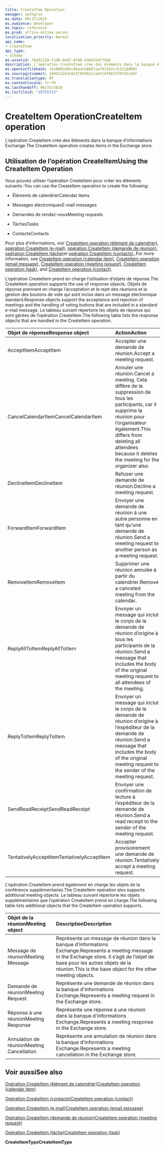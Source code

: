 ```yaml
---
title: CreateItem Operation
manager: sethgros
ms.date: 09/17/2015
ms.audience: Developer
ms.topic: reference
ms.prod: office-online-server
localization_priority: Normal
api_name:
- CreateItem
api_type:
- schema
ms.assetid: 78a52120-f1d0-4ed7-8748-436e554f75b6
description: L’opération CreateItem crée des éléments dans la banque d’informations Exchange.
ms.openlocfilehash: 7e1808c685cdbaa1e8867aa7425b2cc52218d001
ms.sourcegitcommit: 34041125dc8c5f993b21cebfc4f8b72f0fd2cb6f
ms.translationtype: MT
ms.contentlocale: fr-FR
ms.lasthandoff: 06/25/2018
ms.locfileid: "19755723"
---
```

# <a name="createitem-operation"></a><span data-ttu-id="92948-103">CreateItem Operation</span><span class="sxs-lookup"><span data-stu-id="92948-103">CreateItem operation</span></span>

<span data-ttu-id="92948-104">L’opération CreateItem crée des éléments dans la banque d’informations Exchange.</span><span class="sxs-lookup"><span data-stu-id="92948-104">The CreateItem operation creates items in the Exchange store.</span></span>
  
## <a name="using-the-createitem-operation"></a><span data-ttu-id="92948-105">Utilisation de l’opération CreateItem</span><span class="sxs-lookup"><span data-stu-id="92948-105">Using the CreateItem Operation</span></span>

<span data-ttu-id="92948-106">Vous pouvez utiliser l’opération CreateItem pour créer les éléments suivants :</span><span class="sxs-lookup"><span data-stu-id="92948-106">You can use the CreateItem operation to create the following:</span></span>
  
- <span data-ttu-id="92948-107">Éléments de calendrier</span><span class="sxs-lookup"><span data-stu-id="92948-107">Calendar items</span></span>
    
- <span data-ttu-id="92948-108">Messages électroniques</span><span class="sxs-lookup"><span data-stu-id="92948-108">E-mail messages</span></span>
    
- <span data-ttu-id="92948-109">Demandes de rendez-vous</span><span class="sxs-lookup"><span data-stu-id="92948-109">Meeting requests</span></span>
    
- <span data-ttu-id="92948-110">Tâches</span><span class="sxs-lookup"><span data-stu-id="92948-110">Tasks</span></span>
    
- <span data-ttu-id="92948-111">Contacts</span><span class="sxs-lookup"><span data-stu-id="92948-111">Contacts</span></span>
    
<span data-ttu-id="92948-112">Pour plus d’informations, voir [CreateItem operation (élément de calendrier)](createitem-operation-calendar-item.md), [opération CreateItem (e-mail)](createitem-operation-email-message.md), [opération CreateItem (demande de réunion)](createitem-operation-meeting-request.md), [opération CreateItem (tâche)](createitem-operation-task.md)et [opération CreateItem (contacts) ](createitem-operation-contact.md).</span><span class="sxs-lookup"><span data-stu-id="92948-112">For more information, see [CreateItem operation (calendar item)](createitem-operation-calendar-item.md), [CreateItem operation (email message)](createitem-operation-email-message.md), [CreateItem operation (meeting request)](createitem-operation-meeting-request.md), [CreateItem operation (task)](createitem-operation-task.md), and [CreateItem operation (contact)](createitem-operation-contact.md).</span></span>
  
<span data-ttu-id="92948-113">L’opération CreateItem prend en charge l’utilisation d’objets de réponse.</span><span class="sxs-lookup"><span data-stu-id="92948-113">The CreateItem operation supports the use of response objects.</span></span> <span data-ttu-id="92948-114">Objets de réponse prennent en charge l’acceptation et le rejet des réunions et la gestion des boutons de vote qui sont inclus dans un message électronique standard.</span><span class="sxs-lookup"><span data-stu-id="92948-114">Response objects support the acceptance and rejection of meetings and the handling of voting buttons that are included in a standard e-mail message.</span></span> <span data-ttu-id="92948-115">Le tableau suivant répertorie les objets de réponse qui sont gérées de l’opération CreateItem.</span><span class="sxs-lookup"><span data-stu-id="92948-115">The following table lists the response objects that are handled in the CreateItem operation.</span></span>
  
|<span data-ttu-id="92948-116">**Objet de réponse**</span><span class="sxs-lookup"><span data-stu-id="92948-116">**Response object**</span></span>|<span data-ttu-id="92948-117">**Action**</span><span class="sxs-lookup"><span data-stu-id="92948-117">**Action**</span></span>|
|:-----|:-----|
|<span data-ttu-id="92948-118">AcceptItem</span><span class="sxs-lookup"><span data-stu-id="92948-118">AcceptItem</span></span>  <br/> |<span data-ttu-id="92948-119">Accepter une demande de réunion.</span><span class="sxs-lookup"><span data-stu-id="92948-119">Accept a meeting request.</span></span>  <br/> |
|<span data-ttu-id="92948-120">CancelCalendarItem</span><span class="sxs-lookup"><span data-stu-id="92948-120">CancelCalendarItem</span></span>  <br/> |<span data-ttu-id="92948-121">Annuler une réunion.</span><span class="sxs-lookup"><span data-stu-id="92948-121">Cancel a meeting.</span></span> <span data-ttu-id="92948-122">Cela diffère de la suppression de tous les participants, car il supprime la réunion pour l’organisateur également.</span><span class="sxs-lookup"><span data-stu-id="92948-122">This differs from deleting all attendees because it deletes the meeting for the organizer also.</span></span>  <br/> |
|<span data-ttu-id="92948-123">DeclineItem</span><span class="sxs-lookup"><span data-stu-id="92948-123">DeclineItem</span></span>  <br/> |<span data-ttu-id="92948-124">Refuser une demande de réunion.</span><span class="sxs-lookup"><span data-stu-id="92948-124">Decline a meeting request.</span></span>  <br/> |
|<span data-ttu-id="92948-125">ForwardItem</span><span class="sxs-lookup"><span data-stu-id="92948-125">ForwardItem</span></span>  <br/> |<span data-ttu-id="92948-126">Envoyer une demande de réunion à une autre personne en tant qu’une demande de réunion.</span><span class="sxs-lookup"><span data-stu-id="92948-126">Send a meeting request to another person as a meeting request.</span></span>  <br/> |
|<span data-ttu-id="92948-127">RemoveItem</span><span class="sxs-lookup"><span data-stu-id="92948-127">RemoveItem</span></span>  <br/> |<span data-ttu-id="92948-128">Supprimer une réunion annulée à partir du calendrier.</span><span class="sxs-lookup"><span data-stu-id="92948-128">Remove a canceled meeting from the calendar.</span></span>  <br/> |
|<span data-ttu-id="92948-129">ReplyAllToItem</span><span class="sxs-lookup"><span data-stu-id="92948-129">ReplyAllToItem</span></span>  <br/> |<span data-ttu-id="92948-130">Envoyer un message qui inclut le corps de la demande de réunion d’origine à tous les participants de la réunion.</span><span class="sxs-lookup"><span data-stu-id="92948-130">Send a message that includes the body of the original meeting request to all attendees of the meeting.</span></span>  <br/> |
|<span data-ttu-id="92948-131">ReplyToItem</span><span class="sxs-lookup"><span data-stu-id="92948-131">ReplyToItem</span></span>  <br/> |<span data-ttu-id="92948-132">Envoyer un message qui inclut le corps de la demande de réunion d’origine à l’expéditeur de la demande de réunion.</span><span class="sxs-lookup"><span data-stu-id="92948-132">Send a message that includes the body of the original meeting request to the sender of the meeting request.</span></span>  <br/> |
|<span data-ttu-id="92948-133">SendReadReceipt</span><span class="sxs-lookup"><span data-stu-id="92948-133">SendReadReceipt</span></span>  <br/> |<span data-ttu-id="92948-134">Envoyer une confirmation de lecture à l’expéditeur de la demande de réunion.</span><span class="sxs-lookup"><span data-stu-id="92948-134">Send a read receipt to the sender of the meeting request.</span></span>  <br/> |
|<span data-ttu-id="92948-135">TentativelyAcceptItem</span><span class="sxs-lookup"><span data-stu-id="92948-135">TentativelyAcceptItem</span></span>  <br/> |<span data-ttu-id="92948-136">Accepter provisoirement une demande de réunion.</span><span class="sxs-lookup"><span data-stu-id="92948-136">Tentatively accept a meeting request.</span></span>  <br/> |
   
<span data-ttu-id="92948-137">L’opération CreateItem prend également en charge les objets de la conférence supplémentaires.</span><span class="sxs-lookup"><span data-stu-id="92948-137">The CreateItem operation also supports additional meeting objects.</span></span> <span data-ttu-id="92948-138">Le tableau suivant répertorie les objets supplémentaires que l’opération CreateItem prend en charge.</span><span class="sxs-lookup"><span data-stu-id="92948-138">The following table lists additional objects that the CreateItem operation supports.</span></span>
  
|<span data-ttu-id="92948-139">**Objet de la réunion**</span><span class="sxs-lookup"><span data-stu-id="92948-139">**Meeting object**</span></span>|<span data-ttu-id="92948-140">**Description**</span><span class="sxs-lookup"><span data-stu-id="92948-140">**Description**</span></span>|
|:-----|:-----|
|<span data-ttu-id="92948-141">Message de réunion</span><span class="sxs-lookup"><span data-stu-id="92948-141">Meeting Message</span></span>  <br/> |<span data-ttu-id="92948-142">Représente un message de réunion dans la banque d’informations Exchange.</span><span class="sxs-lookup"><span data-stu-id="92948-142">Represents a meeting message in the Exchange store.</span></span> <span data-ttu-id="92948-143">Il s’agit de l’objet de base pour les autres objets de la réunion.</span><span class="sxs-lookup"><span data-stu-id="92948-143">This is the base object for the other meeting objects.</span></span>  <br/> |
|<span data-ttu-id="92948-144">Demande de réunion</span><span class="sxs-lookup"><span data-stu-id="92948-144">Meeting Request</span></span>  <br/> |<span data-ttu-id="92948-145">Représente une demande de réunion dans la banque d'informations Exchange.</span><span class="sxs-lookup"><span data-stu-id="92948-145">Represents a meeting request in the Exchange store.</span></span>  <br/> |
|<span data-ttu-id="92948-146">Réponse à une réunion</span><span class="sxs-lookup"><span data-stu-id="92948-146">Meeting Response</span></span>  <br/> |<span data-ttu-id="92948-147">Représente une réponse à une réunion dans la banque d'informations Exchange.</span><span class="sxs-lookup"><span data-stu-id="92948-147">Represents a meeting response in the Exchange store.</span></span>  <br/> |
|<span data-ttu-id="92948-148">Annulation de réunion</span><span class="sxs-lookup"><span data-stu-id="92948-148">Meeting Cancellation</span></span>  <br/> |<span data-ttu-id="92948-149">Représente une annulation de réunion dans la banque d'informations Exchange.</span><span class="sxs-lookup"><span data-stu-id="92948-149">Represents a meeting cancellation in the Exchange store.</span></span>  <br/> |
   
## <a name="see-also"></a><span data-ttu-id="92948-150">Voir aussi</span><span class="sxs-lookup"><span data-stu-id="92948-150">See also</span></span>



[<span data-ttu-id="92948-151">Opération CreateItem (élément de calendrier)</span><span class="sxs-lookup"><span data-stu-id="92948-151">CreateItem operation (calendar item)</span></span>](createitem-operation-calendar-item.md)
  
[<span data-ttu-id="92948-152">Opération CreateItem (contacts)</span><span class="sxs-lookup"><span data-stu-id="92948-152">CreateItem operation (contact)</span></span>](createitem-operation-contact.md)
  
[<span data-ttu-id="92948-153">Opération CreateItem (e-mail)</span><span class="sxs-lookup"><span data-stu-id="92948-153">CreateItem operation (email message)</span></span>](createitem-operation-email-message.md)
  
[<span data-ttu-id="92948-154">Opération CreateItem (demande de réunion)</span><span class="sxs-lookup"><span data-stu-id="92948-154">CreateItem operation (meeting request)</span></span>](createitem-operation-meeting-request.md)
  
[<span data-ttu-id="92948-155">Opération CreateItem (tâche)</span><span class="sxs-lookup"><span data-stu-id="92948-155">CreateItem operation (task)</span></span>](createitem-operation-task.md)
  
 <span data-ttu-id="92948-156">**CreateItemType**</span><span class="sxs-lookup"><span data-stu-id="92948-156">**CreateItemType**</span></span>

